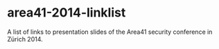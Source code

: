 area41-2014-linklist
====================

A list of links to presentation slides of the Area41 security conference in Zürich 2014.
